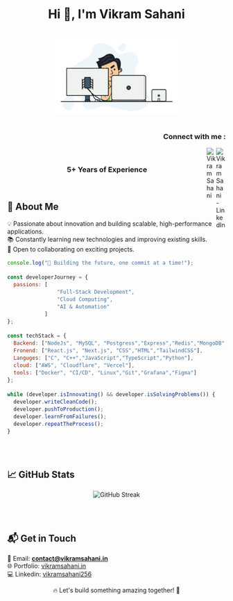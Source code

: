 <h1 align="center">Hi 👋, I'm Vikram Sahani</h1>

<!--<p align="left"> <img src="https://komarev.com/ghpvc/?username=vikramsahani256" alt="vikramsahani" /> </p>-->

<p align="center">
  <br><img src="https://github.com/vikramsahani256/vikramsahani256/blob/main/hadder.gif" width="280px"><br><br>
</p>

<h3 align="right">Connect with me :</h3>
<a href="https://www.linkedin.com/in/vikramsahani256/">
  <img align="right" alt="Vikram Sahani - LinkedIn" width="22px" src="https://upload.wikimedia.org/wikipedia/commons/e/e9/Linkedin_icon.svg"/>
</a>

<a href="https://vikramsahani.in">
  <img align="right" alt="Vikram Sahani" width="22px" src="https://cdn.jsdelivr.net/npm/simple-icons@3.13.0/icons/v.svg"/>
</a>
<!--<a href="https://twitter.com/your-twitter">-->
<!--  <img align="right" alt="Vikram Sahani - Twitter" width="22px" src="https://upload.wikimedia.org/wikipedia/sco/9/9f/Twitter_bird_logo_2012.svg"/>-->
<!--</a>-->

<br/>

<h3 align="center"> 5+ Years of Experience  </h3>

<br/>

## 🚀 About Me
💡 Passionate about innovation and building scalable, high-performance applications.  
📚 Constantly learning new technologies and improving existing skills.  
🤝 Open to collaborating on exciting projects.  

```js
console.log("🚀 Building the future, one commit at a time!");

const developerJourney = {
  passions: [   
                "Full-Stack Development", 
                "Cloud Computing", 
                "AI & Automation"
            ]
};

const techStack = {
  Backend: ["NodeJs", "MySQL", "Postgress","Express","Redis","MongoDB","SQLite"],
  Fronend: ["React.js", "Next.js", "CSS","HTML","TailwindCSS"],
  Languges: ["C", "C++","JavaScript","TypeScript","Python"],
  cloud: ["AWS", "Cloudflare", "Vercel"],
  tools: ["Docker", "CI/CD", "Linux","Git","Grafana","Figma"]
};

while (developer.isInnovating() && developer.isSolvingProblems()) {
  developer.writeCleanCode();
  developer.pushToProduction();
  developer.learnFromFailures();
  developer.repeatTheProcess();
}
```

<br/>
<br/>

## 📈 GitHub Stats
<p align="center">
  <img src="https://github-readme-streak-stats.herokuapp.com/?user=vikramsahani256&layout=compact" alt="GitHub Streak"/>
</p>

<br/>
<br/>

## 📬 Get in Touch
📧 Email: **contact@vikramsahani.in**  
🌐 Portfolio: [vikramsahani.in](https://vikramsahani.in)  
💻 Linkedin: [vikramsahani256](https://www.linkedin.com/in/vikramsahani256/)  

<p align="center">
🔥 Let's build something amazing together! 🚀
</p>
